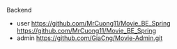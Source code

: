 Backend 
- user
https://github.com/MrCuong11/Movie_BE_Spring
https://github.com/MrCuong11/Movie_BE_Spring
- admin
https://github.com/GiaCng/Movie-Admin.git
